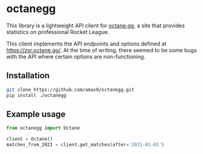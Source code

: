 # octanegg

This library is a lightweight API client for [octane.gg](https://octane.gg), a site that provides
statistics on professional Rocket League.

This client implements the API endpoints and options defined 
at https://zsr.octane.gg/. At the time of writing, there seemed to 
be some bugs with the API where certain options are non-functioning. 

## Installation

```bash
git clone https://github.com/amas0/octanegg.git
pip install ./octanegg
```

## Example usage

```python
from octanegg import Octane

client = Octane()
matches_from_2021 = client.get_matches(after='2021-01-01')
```